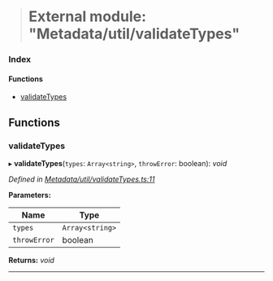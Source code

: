> # External module: "Metadata/util/validateTypes"

### Index

#### Functions

* [validateTypes](_metadata_util_validatetypes_.md#validatetypes)

## Functions

###  validateTypes

▸ **validateTypes**(`types`: `Array<string>`, `throwError`: boolean): *void*

*Defined in [Metadata/util/validateTypes.ts:11](https://github.com/polkadot-js/api/blob/ed19ba9/packages/types/src/Metadata/util/validateTypes.ts#L11)*

**Parameters:**

Name | Type |
------ | ------ |
`types` | `Array<string>` |
`throwError` | boolean |

**Returns:** *void*

___